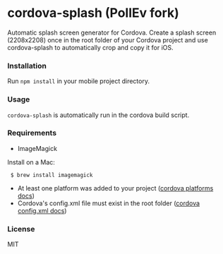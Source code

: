 # cordova-splash (PollEv fork)

Automatic splash screen generator for Cordova. Create a splash screen (2208x2208) once in the root folder of your Cordova project and use cordova-splash to automatically crop and copy it for iOS.

### Installation

Run `npm install` in your mobile project directory.

### Usage

`cordova-splash` is automatically run in the cordova build script.

### Requirements

- ImageMagick

Install on a Mac:

     $ brew install imagemagick

- At least one platform was added to your project ([cordova platforms docs](http://cordova.apache.org/docs/en/3.4.0/guide_platforms_index.md.html#Platform%20Guides))
- Cordova's config.xml file must exist in the root folder ([cordova config.xml docs](http://cordova.apache.org/docs/en/3.4.0/config_ref_index.md.html#The%20config.xml%20File))

### License

MIT

